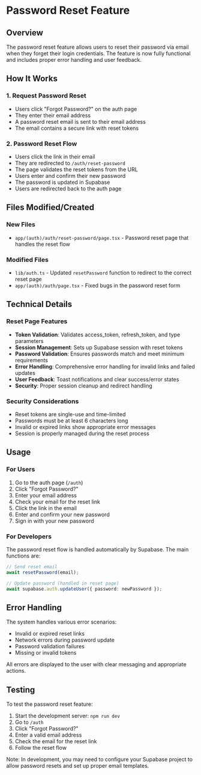 # Password Reset Feature

## Overview

The password reset feature allows users to reset their password via email when they forget their login credentials. The feature is now fully functional and includes proper error handling and user feedback.

## How It Works

### 1. Request Password Reset
- Users click "Forgot Password?" on the auth page
- They enter their email address
- A password reset email is sent to their email address
- The email contains a secure link with reset tokens

### 2. Password Reset Flow
- Users click the link in their email
- They are redirected to `/auth/reset-password`
- The page validates the reset tokens from the URL
- Users enter and confirm their new password
- The password is updated in Supabase
- Users are redirected back to the auth page

## Files Modified/Created

### New Files
- `app/(auth)/auth/reset-password/page.tsx` - Password reset page that handles the reset flow

### Modified Files
- `lib/auth.ts` - Updated `resetPassword` function to redirect to the correct reset page
- `app/(auth)/auth/page.tsx` - Fixed bugs in the password reset form

## Technical Details

### Reset Page Features
- **Token Validation**: Validates access_token, refresh_token, and type parameters
- **Session Management**: Sets up Supabase session with reset tokens
- **Password Validation**: Ensures passwords match and meet minimum requirements
- **Error Handling**: Comprehensive error handling for invalid links and failed updates
- **User Feedback**: Toast notifications and clear success/error states
- **Security**: Proper session cleanup and redirect handling

### Security Considerations
- Reset tokens are single-use and time-limited
- Passwords must be at least 6 characters long
- Invalid or expired links show appropriate error messages
- Session is properly managed during the reset process

## Usage

### For Users
1. Go to the auth page (`/auth`)
2. Click "Forgot Password?"
3. Enter your email address
4. Check your email for the reset link
5. Click the link in the email
6. Enter and confirm your new password
7. Sign in with your new password

### For Developers
The password reset flow is handled automatically by Supabase. The main functions are:

```typescript
// Send reset email
await resetPassword(email);

// Update password (handled in reset page)
await supabase.auth.updateUser({ password: newPassword });
```

## Error Handling

The system handles various error scenarios:
- Invalid or expired reset links
- Network errors during password update
- Password validation failures
- Missing or invalid tokens

All errors are displayed to the user with clear messaging and appropriate actions.

## Testing

To test the password reset feature:
1. Start the development server: `npm run dev`
2. Go to `/auth`
3. Click "Forgot Password?"
4. Enter a valid email address
5. Check the email for the reset link
6. Follow the reset flow

Note: In development, you may need to configure your Supabase project to allow password resets and set up proper email templates. 